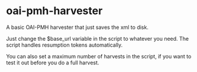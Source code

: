 # oai-pmh-harvester
A basic OAI-PMH harvester that just saves the xml to disk.

Just change the $base_url variable in the script to whatever you need. The script 
handles resumption tokens automatically.

You can also set a maximum number of harvests in the script, if you want to test it out 
before you do a full harvest.


